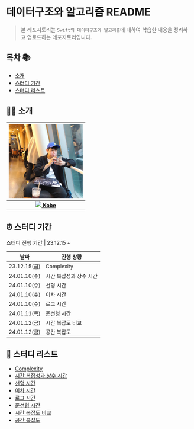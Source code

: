 # 데이터구조와 알고리즘 README
> 본 레포지토리는 `Swift의 데이터구조와 알고리즘`에 대하여 학습한 내용을 정리하고 업로드하는 레포지토리입니다.

## 목차 📚

- [소개](#-소개)
- [스터디 기간](#-스터디-기간)
- [스터디 리스트](#-스터디-리스트)

## 🧑‍💻 소개
| <img src="https://github.com/devKobe24/BranchTest/blob/main/IMG_5424.JPG?raw=true" width="200" height="200"/> |
| :-: |
| [<img src="https://hackmd.io/_uploads/SJEQuLsEh.png" width="20"/> **Kobe**](https://github.com/devKobe24) |

## ⏰ 스터디 기간
스터디 진행 기간 | 23.12.15 ~

| 날짜 | 진행 상황 | 
| -------- | -------- |
| 23.12.15(금) | Complexity |
| 24.01.10(수) | 시간 복잡성과 상수 시간 |
| 24.01.10(수) | 선형 시간 |
| 24.01.10(수) | 이차 시간 |
| 24.01.10(수) | 로그 시간 |
| 24.01.11(목) | 준선형 시간 |
| 24.01.12(금) | 시간 복잡도 비교 |
| 24.01.12(금) | 공간 복잡도 |

## 📖 스터디 리스트
- [Complexity](https://github.com/devKobe24/DataStructureAndAlgorithmDeepDive/blob/main/contents/231215-complexity.md)
- [시간 복잡성과 상수 시간](https://github.com/devKobe24/DataStructureAndAlgorithmDeepDive/blob/main/contents/240110-TimeComplexity.md)
- [선형 시간](https://github.com/devKobe24/DataStructureAndAlgorithmDeepDive/blob/main/contents/240110-LinearTime.md)
- [이차 시간](https://github.com/devKobe24/DataStructureAndAlgorithmDeepDive/blob/main/contents/240110-QuadraticTime.md)
- [로그 시간](https://github.com/devKobe24/DataStructureAndAlgorithmDeepDive/blob/main/contents/240110-LogarithmicTime.md)
- [준선형 시간](https://github.com/devKobe24/DataStructureAndAlgorithmDeepDive/blob/main/contents/240111-QuasilinearTime.md)
- [시간 복잡도 비교](https://github.com/devKobe24/DataStructureAndAlgorithmDeepDive/blob/main/contents/240112-ComparingTimeComplexity.md)
- [공간 복잡도](https://github.com/devKobe24/DataStructureAndAlgorithmDeepDive/blob/main/contents/240112-SpaceComplexity.md)
